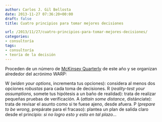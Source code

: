```yaml
---
author: Carlos J. Gil Bellosta
date: 2013-11-27 07:36:20+00:00
draft: false
title: Cuatro principios para tomar mejores decisiones

url: /2013/11/27/cuatro-principios-para-tomar-mejores-decisiones/
categories:
- consultoría
tags:
- consultoría
- teoría de la decisión
---
```


Proceden de un número de [McKinsey Quarterly](http://en.wikipedia.org/wiki/McKinsey_Quarterly) de este año y se organizan alrededor del acrónimo WARP:

W (_widen your options_, incrementa tus opciones): considera al menos dos opciones _robustas_ para cada toma de decisiones.
R (_reality-test your assumptions_, somete tus hipótesis a un baño de realidad): trata de realizar pequeñas pruebas de verificación.
A (_attain some distance_, distánciate): trata de revisar el asunto como si te fuese ajeno, desde afuera.
P (_prepare to be wrong_, prepárate para el fracaso): plantea un plan de salida claro desde el principio: _si no logro esto y esto en tal plazo..._
